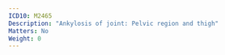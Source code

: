 ```yaml
---
ICD10: M2465
Description: "Ankylosis of joint: Pelvic region and thigh"
Matters: No
Weight: 0
---
```


